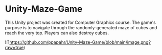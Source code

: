 # Unity-Maze-Game

This Unity project was created for Computer Graphics course. The game's purpose is to navigate through the randomly-generated maze of cubes and reach the very top. Players can also destroy cubes.

![]https://github.com/ppapahr/Unity-Maze-Game/blob/main/image.png?raw=true)
